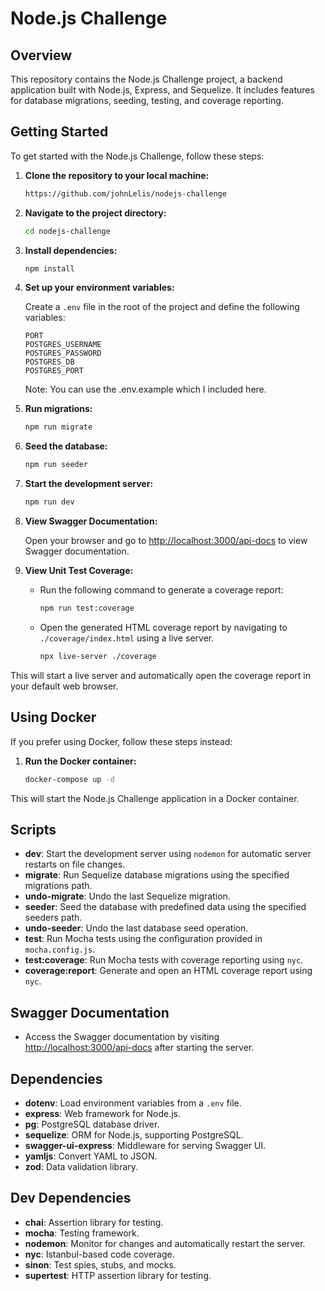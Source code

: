 # Node.js Challenge

## Overview

This repository contains the Node.js Challenge project, a backend application built with Node.js, Express, and Sequelize. It includes features for database migrations, seeding, testing, and coverage reporting.

## Getting Started

To get started with the Node.js Challenge, follow these steps:

1. **Clone the repository to your local machine:**

   ```bash
   https://github.com/johnLelis/nodejs-challenge
   ```

2. **Navigate to the project directory:**

   ```bash
   cd nodejs-challenge
   ```

3. **Install dependencies:**

   ```bash
   npm install
   ```

4. **Set up your environment variables:**

   Create a `.env` file in the root of the project and define the following variables:

   ```env
   PORT
   POSTGRES_USERNAME
   POSTGRES_PASSWORD
   POSTGRES_DB
   POSTGRES_PORT
   ```

   Note: You can use the .env.example which I included here.

5. **Run migrations:**

   ```bash
   npm run migrate
   ```

6. **Seed the database:**

   ```bash
   npm run seeder
   ```

7. **Start the development server:**

   ```bash
   npm run dev
   ```

8. **View Swagger Documentation:**

   Open your browser and go to [http://localhost:3000/api-docs](http://localhost:3000/api-docs) to view Swagger documentation.

9. **View Unit Test Coverage:**

   - Run the following command to generate a coverage report:

     ```bash
     npm run test:coverage
     ```

   - Open the generated HTML coverage report by navigating to `./coverage/index.html` using a live server.

     ```bash
     npx live-server ./coverage
     ```

This will start a live server and automatically open the coverage report in your default web browser.

## Using Docker

If you prefer using Docker, follow these steps instead:

1. **Run the Docker container:**

   ```bash
   docker-compose up -d
   ```

This will start the Node.js Challenge application in a Docker container.

## Scripts

- **dev**: Start the development server using `nodemon` for automatic server restarts on file changes.
- **migrate**: Run Sequelize database migrations using the specified migrations path.
- **undo-migrate**: Undo the last Sequelize migration.
- **seeder**: Seed the database with predefined data using the specified seeders path.
- **undo-seeder**: Undo the last database seed operation.
- **test**: Run Mocha tests using the configuration provided in `mocha.config.js`.
- **test:coverage**: Run Mocha tests with coverage reporting using `nyc`.
- **coverage:report**: Generate and open an HTML coverage report using `nyc`.

## Swagger Documentation

- Access the Swagger documentation by visiting [http://localhost:3000/api-docs](http://localhost:3000/api-docs) after starting the server.

## Dependencies

- **dotenv**: Load environment variables from a `.env` file.
- **express**: Web framework for Node.js.
- **pg**: PostgreSQL database driver.
- **sequelize**: ORM for Node.js, supporting PostgreSQL.
- **swagger-ui-express**: Middleware for serving Swagger UI.
- **yamljs**: Convert YAML to JSON.
- **zod**: Data validation library.

## Dev Dependencies

- **chai**: Assertion library for testing.
- **mocha**: Testing framework.
- **nodemon**: Monitor for changes and automatically restart the server.
- **nyc**: Istanbul-based code coverage.
- **sinon**: Test spies, stubs, and mocks.
- **supertest**: HTTP assertion library for testing.
